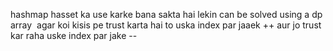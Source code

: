 hashmap hasset ka use karke bana sakta hai lekin can be solved using a dp array
​
agar koi kisis pe trust karta hai to uska index par jaaek ++
aur jo trust kar raha uske index par jake --
​
​